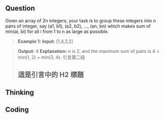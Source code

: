 ## Question
Given an array of 2n integers, your task is to group these integers into n pairs of integer, say (a1, b1), (a2, b2), ..., (an, bn) which makes sum of min(ai, bi) for all i from 1 to n as large as possible.
> **Example 1:**
> **Input:** [1,4,3,2]

> **Output:** 4
> **Explanation:** n is 2, and the maximum sum of pairs is 4 = min(1, 2) + min(3, 4).
> 引言第二段
>
> ## 這是引言中的 H2 標題
## Thinking
## Coding
